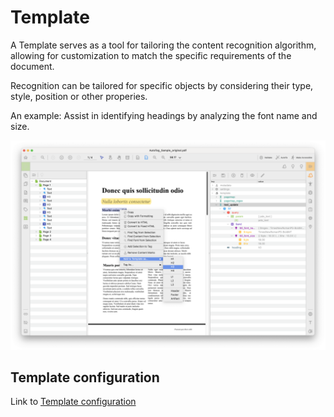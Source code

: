 # Template

A Template serves as a tool for tailoring the content recognition algorithm, allowing for customization to match the specific requirements of the document.

Recognition can be tailored for specific objects by considering their type, style, position or other properies.

An example: Assist in identifying headings by analyzing the font name and size.

![Template pane screenshot](/images/image-74.png)

## Template configuration

Link to [Template configuration](#)